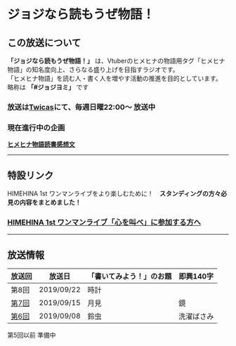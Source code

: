 # ジョジなら読もうぜ物語！

## この放送について

**「ジョジなら読もうぜ物語！」** は、Vtuberのヒメヒナの物語用タグ「ヒメヒナ物語」の知名度向上、さらなる盛り上げを目指すラジオです。  
「ヒメヒナ物語」を読む人・書く人を増やす活動の推進を目的としています。  
略称は **「#ジョジヨミ」** です

### 放送は[Twicas](https://twitcasting.tv/hmhnstory_radio)にて、**毎週日曜22:00～** 放送中

### 現在進行中の企画

[**ヒメヒナ物語読書感想文**](./kansou.md)

---
## 特設リンク

HIMEHINA 1st ワンマンライブをより楽しむために！　**スタンディングの方々必見の内容をまとめました！**  
### [HIMEHINA 1st ワンマンライブ「心を叫べ」に参加する方へ](./advice.md)

---
## 放送情報

|放送回|放送日|「書いてみよう！」のお題|即興140字|
|---|---|---|---|
|第8回|2019/09/22|時計||
|[第7回](/castlog/castlog7.md)|2019/09/15|月見|鏡|
|[第6回](/castlog/castlog6.md)|2019/09/08|鈴虫|洗濯ばさみ|

第5回以前 準備中
